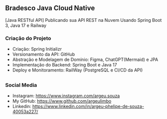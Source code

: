 ## Bradesco Java Cloud Native
[Java RESTful API] Publicando sua API REST na Nuvem Usando Spring Boot 3, Java 17 e Railway


### Criação do Projeto
 * Criação: Spring Initializr
 * Versionamento da API: GitHub
 * Abstração e Modelagem de Domínio: Figma, ChatGPT(Mermaid) e JPA
 * Implementação do Backend: Spring Boot e Java 17
 * Deploy e Monitoramento: RailWay (PostgreSQL e CI/CD da API)
   

## 
### Social Media
* Instagram: https://www.instagram.com/argeu.souza
* My GitHub: https://www.github.com/argeulimbo
* Linkedin: https://www.linkedin.com/in/argeu-phelipe-de-souza-40053a227/
